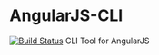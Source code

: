 # AngularJS-CLI
[![Build Status](https://travis-ci.org/rcodonnell/AngularJS-CLI.svg?branch=master)](https://travis-ci.org/rcodonnell/AngularJS-CLI)
CLI Tool for AngularJS
